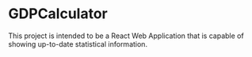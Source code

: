 # GDPCalculator
This project is intended to be a React Web Application that is capable of showing up-to-date statistical information.
